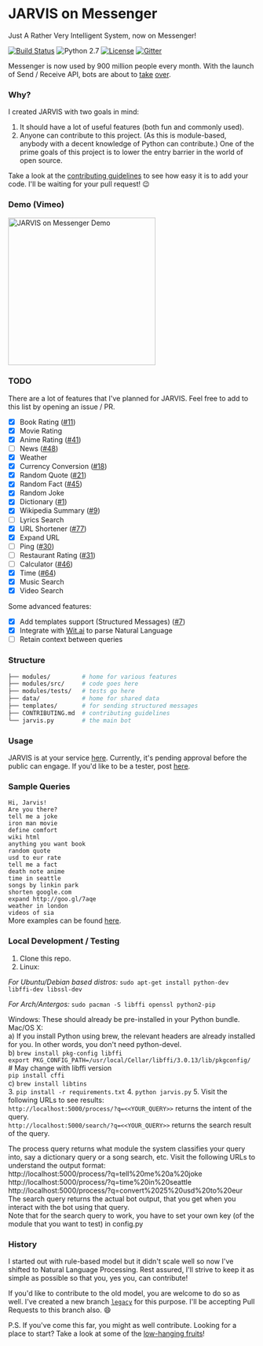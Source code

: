 # JARVIS on Messenger

Just A Rather Very Intelligent System, now on Messenger!

[![Build Status](https://travis-ci.org/swapagarwal/JARVIS-on-Messenger.svg?branch=master)](https://travis-ci.org/swapagarwal/JARVIS-on-Messenger)
![Python 2.7](https://img.shields.io/badge/python-2.7-blue.svg)
[![License](https://img.shields.io/badge/license-MIT-blue.svg)](https://raw.githubusercontent.com/swapagarwal/JARVIS-on-Messenger/master/LICENSE)
[![Gitter](https://badges.gitter.im/Join%20Chat.svg)](https://gitter.im/swapagarwal/JARVIS-on-Messenger?utm_source=badge&utm_medium=badge&utm_campaign=pr-badge&utm_content=badge)

Messenger is now used by 900 million people every month. With the launch of Send / Receive API, bots are about to [take](http://time.com/4291214/facebook-messenger-bots/) [over](http://www.computerworld.com/article/3055588/social-media/an-army-of-chatbots-will-take-over-facebook-here-s-why.html).

### Why?

I created JARVIS with two goals in mind:

1. It should have a lot of useful features (both fun and commonly used).
2. Anyone can contribute to this project. (As this is module-based, anybody with a decent knowledge of Python can contribute.) One of the prime goals of this project is to lower the entry barrier in the world of open source.

Take a look at the [contributing guidelines](https://github.com/swapagarwal/JARVIS-on-Messenger/blob/master/CONTRIBUTING.md) to see how easy it is to add your code. I'll be waiting for your pull request! :wink:

### Demo (Vimeo)

<a href="https://vimeo.com/163328859" target="_blank" title="Click to open Vimeo link">
  <img src="https://i.vimeocdn.com/video/566604309_640.jpg" alt="JARVIS on Messenger Demo" width="300">
</a>

### TODO

There are a lot of features that I've planned for JARVIS. Feel free to add to this list by opening an issue / PR.

- [x] Book Rating ([#11](https://github.com/swapagarwal/JARVIS-on-Messenger/pull/11))
- [x] Movie Rating
- [x] Anime Rating ([#41](https://github.com/swapagarwal/JARVIS-on-Messenger/pull/41))
- [ ] News ([#48](https://github.com/swapagarwal/JARVIS-on-Messenger/pull/48))
- [x] Weather
- [x] Currency Conversion ([#18](https://github.com/swapagarwal/JARVIS-on-Messenger/pull/18))
- [x] Random Quote ([#21](https://github.com/swapagarwal/JARVIS-on-Messenger/pull/21))
- [x] Random Fact ([#45](https://github.com/swapagarwal/JARVIS-on-Messenger/pull/45))
- [x] Random Joke
- [x] Dictionary ([#1](https://github.com/swapagarwal/JARVIS-on-Messenger/pull/1))
- [x] Wikipedia Summary ([#9](https://github.com/swapagarwal/JARVIS-on-Messenger/pull/9))
- [ ] Lyrics Search
- [x] URL Shortener ([#77](https://github.com/swapagarwal/JARVIS-on-Messenger/pull/77))
- [x] Expand URL
- [ ] Ping ([#30](https://github.com/swapagarwal/JARVIS-on-Messenger/pull/30))
- [ ] Restaurant Rating ([#31](https://github.com/swapagarwal/JARVIS-on-Messenger/issues/31))
- [ ] Calculator ([#46](https://github.com/swapagarwal/JARVIS-on-Messenger/issues/46))
- [x] Time ([#64](https://github.com/swapagarwal/JARVIS-on-Messenger/pull/64))
- [x] Music Search
- [x] Video Search

Some advanced features:

- [x] Add templates support (Structured Messages) ([#7](https://github.com/swapagarwal/JARVIS-on-Messenger/issues/7))
- [x] Integrate with [Wit.ai](https://wit.ai/swapagarwal/JARVIS-on-Messenger) to parse Natural Language
- [ ] Retain context between queries

### Structure

```sh
├── modules/         # home for various features
├── modules/src/     # code goes here
├── modules/tests/   # tests go here
├── data/            # home for shared data
├── templates/       # for sending structured messages
├── CONTRIBUTING.md  # contributing guidelines
└── jarvis.py        # the main bot
```

### Usage

JARVIS is at your service [here](http://m.me/J.A.R.V.I.S.on.Messenger). Currently, it's pending approval before the public can engage. If you'd like to be a tester, post [here](https://www.facebook.com/J.A.R.V.I.S.on.Messenger/posts/551338921704902).

### Sample Queries

`Hi, Jarvis!`  
`Are you there?`  
`tell me a joke`  
`iron man movie`  
`define comfort`  
`wiki html`  
`anything you want book`  
`random quote`  
`usd to eur rate`  
`tell me a fact`  
`death note anime`  
`time in seattle`  
`songs by linkin park`  
`shorten google.com`  
`expand http://goo.gl/7aqe`  
`weather in london`  
`videos of sia`  
More examples can be found [here](https://github.com/swapagarwal/JARVIS-on-Messenger/tree/master/modules/tests).

### Local Development / Testing

1. Clone this repo.
2. Linux: 

*For Ubuntu/Debian based distros:*
`sudo apt-get install python-dev libffi-dev libssl-dev`  

*For Arch/Antergos:*
`sudo pacman -S libffi openssl python2-pip`

Windows: These should already be pre-installed in your Python bundle.  
Mac/OS X:  
a) If you install Python using brew, the relevant headers are already installed for you. In other words, you don't need python-devel.  
b) `brew install pkg-config libffi`  
`export PKG_CONFIG_PATH=/usr/local/Cellar/libffi/3.0.13/lib/pkgconfig/` # May change with libffi version  
`pip install cffi`  
c) `brew install libtins`  
3. `pip install -r requirements.txt`
4. `python jarvis.py`
5. Visit the following URLs to see results:  
`http://localhost:5000/process/?q=<<YOUR_QUERY>>` returns the intent of the query.  
`http://localhost:5000/search/?q=<<YOUR_QUERY>>` returns the search result of the query.

The process query returns what module the system classifies your query into, say a dictionary query or a song search, etc. Visit the following URLs to understand the output format:  
http://localhost:5000/process/?q=tell%20me%20a%20joke  
http://localhost:5000/process/?q=time%20in%20seattle  
http://localhost:5000/process/?q=convert%2025%20usd%20to%20eur  
The search query returns the actual bot output, that you get when you interact with the bot using that query.  
Note that for the search query to work, you have to set your own key (of the module that you want to test) in config.py  

### History

I started out with rule-based model but it didn't scale well so now I've shifted to Natural Language Processing.
Rest assured, I'll strive to keep it as simple as possible so that you, yes you, can contribute!

If you'd like to contribute to the old model, you are welcome to do so as well.
I've created a new branch [`legacy`](https://github.com/swapagarwal/JARVIS-on-Messenger/tree/legacy) for this purpose. I'll be accepting Pull Requests to this branch also. :smile:

P.S. If you've come this far, you might as well contribute.
Looking for a place to start? Take a look at some of the [low-hanging fruits](https://github.com/swapagarwal/JARVIS-on-Messenger/labels/Low-Hanging%20Fruit)!

